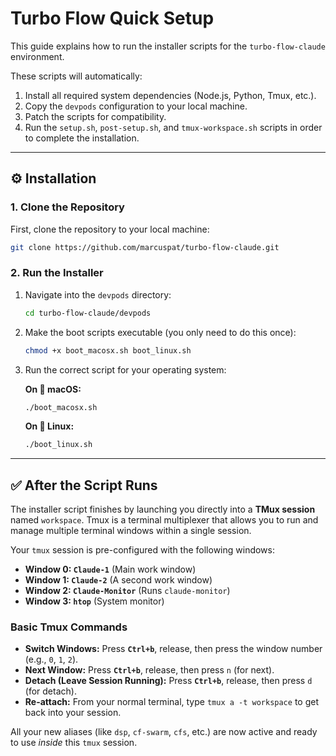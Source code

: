 # Turbo Flow Quick Setup

This guide explains how to run the installer scripts for the `turbo-flow-claude` environment.

These scripts will automatically:

1.  Install all required system dependencies (Node.js, Python, Tmux, etc.).
2.  Copy the `devpods` configuration to your local machine.
3.  Patch the scripts for compatibility.
4.  Run the `setup.sh`, `post-setup.sh`, and `tmux-workspace.sh` scripts in order to complete the installation.

-----

## ⚙️ Installation

### 1\. Clone the Repository

First, clone the repository to your local machine:

```bash
git clone https://github.com/marcuspat/turbo-flow-claude.git
```

### 2\. Run the Installer

1.  Navigate into the `devpods` directory:

    ```bash
    cd turbo-flow-claude/devpods
    ```

2.  Make the boot scripts executable (you only need to do this once):

    ```bash
    chmod +x boot_macosx.sh boot_linux.sh
    ```

3.  Run the correct script for your operating system:

    **On  macOS:**

    ```bash
    ./boot_macosx.sh
    ```

    **On 🐧 Linux:**

    ```bash
    ./boot_linux.sh
    ```

-----

## ✅ After the Script Runs

The installer script finishes by launching you directly into a **TMux session** named `workspace`. Tmux is a terminal multiplexer that allows you to run and manage multiple terminal windows within a single session.

Your `tmux` session is pre-configured with the following windows:

  * **Window 0: `Claude-1`** (Main work window)
  * **Window 1: `Claude-2`** (A second work window)
  * **Window 2: `Claude-Monitor`** (Runs `claude-monitor`)
  * **Window 3: `htop`** (System monitor)

### Basic Tmux Commands

  * **Switch Windows:** Press **`Ctrl+b`**, release, then press the window number (e.g., `0`, `1`, `2`).
  * **Next Window:** Press **`Ctrl+b`**, release, then press `n` (for next).
  * **Detach (Leave Session Running):** Press **`Ctrl+b`**, release, then press `d` (for detach).
  * **Re-attach:** From your normal terminal, type `tmux a -t workspace` to get back into your session.

All your new aliases (like `dsp`, `cf-swarm`, `cfs`, etc.) are now active and ready to use *inside* this `tmux` session.
